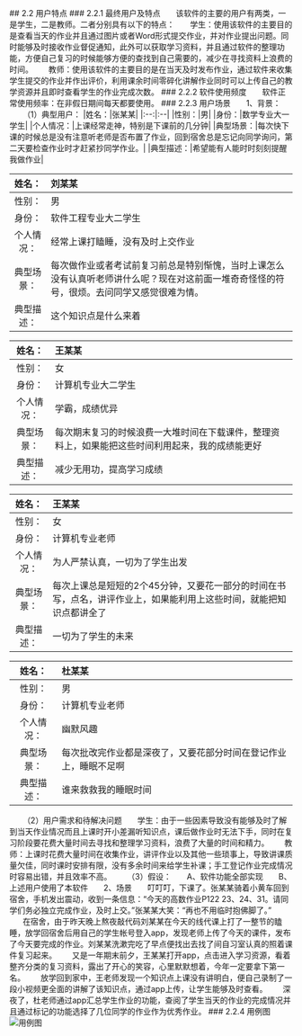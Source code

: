 ﻿##<span id = "b.2"> 2.2 用户特点 </span>
###<span id = "b.2.1"> 2.2.1 最终用户及特点 </span>
$~~~~~~$该软件的主要的用户有两类，一是学生，二是教师。二者分别具有以下的特点：
$~~~~~~$学生：使用该软件的主要目的是查看当天的作业并且通过图片或者Word形式提交作业，并对作业提出问题。同时能够及时接收作业督促通知，此外可以获取学习资料，并且通过软件的整理功能，方便自己复习的时候能够方便的查找到自己需要的，减少在寻找资料上浪费的时间。
$~~~~~~$教师：使用该软件的主要目的是在当天及时发布作业，通过软件来收集学生提交的作业并作出评价，利用课余时间零碎化讲解作业同时可以上传自己的教学资源并且即时查看学生的作业完成次数。
###<span id = "b.2.2"> 2.2.2 软件使用频度 </span>
$~~~~~~$软件正常使用频率：在非假日期间每天都要使用。
###<span id = "b.2.3"> 2.2.3 用户场景 </span>
$~~~~~~$1、背景：
$~~~~~~$（1）典型用户：
|姓名：|张某某|
|:--:|:--|
|性别：|男|
|身份：|数学专业大一学生|
|个人情况：|上课经常走神，特别是下课前的几分钟|
|典型场景：|每次快下课的时候总是没有注意听老师是否布置了作业，回到宿舍总是忘记向同学询问，第二天要检查作业时才赶紧抄同学作业。|
|典型描述：|希望能有人能时时刻刻提醒我做作业|

|姓名：|刘某某|
|:--:|:--|
|性别：|男|
|身份：|软件工程专业大二学生|
|个人情况：|经常上课打瞌睡，没有及时上交作业|
|典型场景：|每次做作业或者考试前复习前总是特别惭愧，当时上课怎么没有认真听老师讲什么呢？现在对这前面一堆奇奇怪怪的符号，很烦。去问同学又感觉很难为情。|
|典型描述：|这个知识点是什么来着|

|姓名：|王某某|
|:--:|:--|
|性别：|女|
|身份：|计算机专业大二学生|
|个人情况：|学霸，成绩优异|
|典型场景：|每次期末复习的时候浪费一大堆时间在下载课件，整理资料上，如果能把这些时间利用起来，我的成绩能更好|
|典型描述：|减少无用功，提高学习成绩|

|姓名：|王某某|
|:--:|:--|
|性别：|女|
|身份：|计算机专业老师|
|个人情况：|为人严禁认真，一切为了学生出发|
|典型场景：|每次上课总是短短的2个45分钟，又要花一部分的时间在书写，点名，讲评作业上，如果能利用上这些时间，就能把知识点都讲全了|
|典型描述：|一切为了学生的未来|

|姓名：|杜某某|
|:--:|:--|
|性别：|男|
|身份：|计算机专业老师|
|个人情况：|幽默风趣|
|典型场景：|每次批改完作业都是深夜了，又要花部分时间在登记作业上，睡眠不足啊|
|典型描述：|谁来救救我的睡眠时间|
$~~~~~~$（2）用户需求和待解决问题
$~~~~~~$学生：由于一些因素导致没有能够及时了解到当天作业情况而且上课时开小差漏听知识点，课后做作业时无法下手，同时在复习阶段要花费大量时间去寻找和整理学习资料，浪费了大量的时间和精力。
$~~~~~~$教师：上课时花费大量时间在收集作业，讲评作业以及其他一些琐事上，导致讲课质量欠佳，同时课时安排有限，没有多余时间来给学生补课；手工登记作业完成情况时容易出错，并且效率不高。
$~~~~~~$（3）假设：
$~~~~~~$A、软件功能全部实现 
$~~~~~~$B、上述用户使用了本软件
$~~~~~~$2、场景
$~~~~~~$叮叮叮，下课了。张某某骑着小黄车回到宿舍，手机发出震动，收到一条信息：“今天的高数作业P122 23、24、31。请同学们务必独立完成作业，及时上交。”张某某大笑：“再也不用临时抱佛脚了。”
$~~~~~~$在宿舍，由于昨天晚上熬夜敲代码刘某某在今天的线代课上打了一整节的瞌睡，放学回宿舍后用自己的学生帐号登入app，发现老师上传了今天的课件，发布了今天要完成的作业。刘某某洗漱完吃了早点便找出去找了间自习室认真的照着课件复习起来。
$~~~~~~$又是一年期末前夕，王某某打开app，点击进入学习资源，看着整齐分类的复习资料，露出了开心的笑容，心里默默想着，今年一定要拿下第一名。
$~~~~~~$放学回到家中，王老师发现一个知识点上课没有讲明白，便自己录制了一段小视频更全面的讲解了该知识点，通过app上传，让学生能够及时查看。
$~~~~~~$深夜了，杜老师通过app汇总学生作业的功能，查阅了学生当天的作业的完成情况并且通过标记的功能选择了几位同学的作业作为优秀作业。
###<span id = "b.2.1"> 2.2.4 用例图 </span>
![用例图][1]


  [1]: http://ww1.sinaimg.cn/large/0060lm7Tly1fknvdqjixhj30qa0icacw.jpg